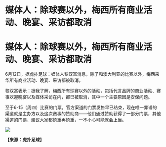# 媒体人：除球赛以外，梅西所有商业活动、晚宴、采访都取消

# 媒体人：除球赛以外，梅西所有商业活动、晚宴、采访都取消

6月12日，据虎扑足球：媒体人黎双富消息，除了和澳大利亚的比赛以外，梅西来华所有商业活动、晚宴、采访都被取消。

黎双富表示：据我了解，梅西所有球赛以外的活动，包括代言品牌的商业活动、赛事欢迎晚宴以及媒体采访在内，都已被取消，其中一个主要原因是安保问题。

至于6-15（周四）比赛的门票，官方渠道的门票发售早已结束，现在唯一靠谱的渠道就是主办方以及这次赛事的赞助商——他们通过赞助获得了一部分门票，其他渠道的门票，建议大家都慎重再慎重，一不小心可能就会上当。

![](https://inews.gtimg.com/om_bt/OnhuecGbf5LGyn2T1UeYP1sZrYFx_Wh22r3pCd-X4OQnYAA/1000)

**【来源：虎扑足球】**


